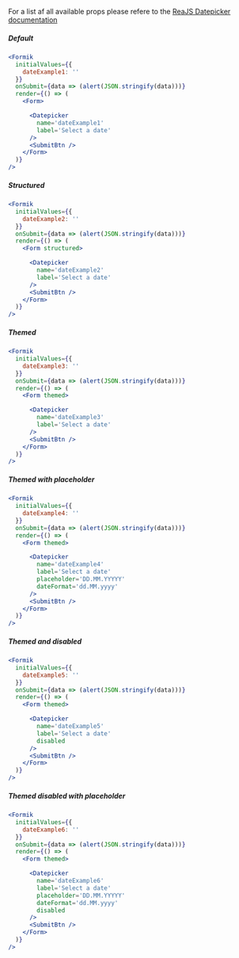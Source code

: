 For a list af all available props please refere to the [ReaJS Datepicker documentation](https://github.com/Hacker0x01/react-datepicker/blob/master/docs/datepicker.md)

##### Default
```jsx
<Formik
  initialValues={{
    dateExample1: ''
  }}
  onSubmit={data => (alert(JSON.stringify(data)))}
  render={() => (
    <Form>

      <Datepicker
        name='dateExample1'
        label='Select a date'
      />
      <SubmitBtn />
    </Form>
  )}
/>
```

##### Structured
```jsx
<Formik
  initialValues={{
    dateExample2: ''
  }}
  onSubmit={data => (alert(JSON.stringify(data)))}
  render={() => (
    <Form structured>

      <Datepicker
        name='dateExample2'
        label='Select a date'
      />
      <SubmitBtn />
    </Form>
  )}
/>
```

##### Themed
```jsx
<Formik
  initialValues={{
    dateExample3: ''
  }}
  onSubmit={data => (alert(JSON.stringify(data)))}
  render={() => (
    <Form themed>

      <Datepicker
        name='dateExample3'
        label='Select a date'
      />
      <SubmitBtn />
    </Form>
  )}
/>
```

##### Themed with placeholder
```jsx
<Formik
  initialValues={{
    dateExample4: ''
  }}
  onSubmit={data => (alert(JSON.stringify(data)))}
  render={() => (
    <Form themed>

      <Datepicker
        name='dateExample4'
        label='Select a date'
        placeholder='DD.MM.YYYYY'
        dateFormat='dd.MM.yyyy'
      />
      <SubmitBtn />
    </Form>
  )}
/>
```

##### Themed and disabled
```jsx
<Formik
  initialValues={{
    dateExample5: ''
  }}
  onSubmit={data => (alert(JSON.stringify(data)))}
  render={() => (
    <Form themed>

      <Datepicker
        name='dateExample5'
        label='Select a date'
        disabled
      />
      <SubmitBtn />
    </Form>
  )}
/>
```

##### Themed disabled with placeholder
```jsx
<Formik
  initialValues={{
    dateExample6: ''
  }}
  onSubmit={data => (alert(JSON.stringify(data)))}
  render={() => (
    <Form themed>

      <Datepicker
        name='dateExample6'
        label='Select a date'
        placeholder='DD.MM.YYYYY'
        dateFormat='dd.MM.yyyy'
        disabled
      />
      <SubmitBtn />
    </Form>
  )}
/>
```




